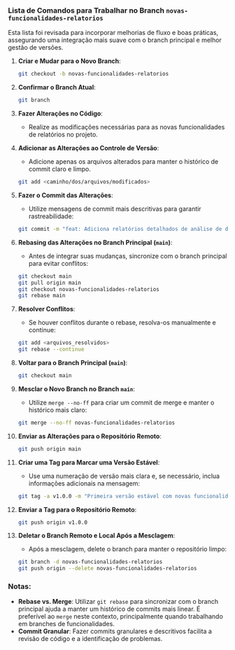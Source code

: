 ### Lista de Comandos para Trabalhar no Branch `novas-funcionalidades-relatorios`

Esta lista foi revisada para incorporar melhorias de fluxo e boas práticas, assegurando uma integração mais suave com o branch principal e melhor gestão de versões.

1. **Criar e Mudar para o Novo Branch**:
   ```sh
   git checkout -b novas-funcionalidades-relatorios
   ```
   
2. **Confirmar o Branch Atual**:
   ```sh
   git branch
   ```

3. **Fazer Alterações no Código**:
   - Realize as modificações necessárias para as novas funcionalidades de relatórios no projeto.

4. **Adicionar as Alterações ao Controle de Versão**:
   - Adicione apenas os arquivos alterados para manter o histórico de commit claro e limpo.
   ```sh
   git add <caminho/dos/arquivos/modificados>
   ```

5. **Fazer o Commit das Alterações**:
   - Utilize mensagens de commit mais descritivas para garantir rastreabilidade:
   ```sh
   git commit -m "feat: Adiciona relatórios detalhados de análise de dados"
   ```

6. **Rebasing das Alterações no Branch Principal (`main`)**:
   - Antes de integrar suas mudanças, sincronize com o branch principal para evitar conflitos:
   ```sh
   git checkout main
   git pull origin main
   git checkout novas-funcionalidades-relatorios
   git rebase main
   ```

7. **Resolver Conflitos**:
   - Se houver conflitos durante o rebase, resolva-os manualmente e continue:
   ```sh
   git add <arquivos_resolvidos>
   git rebase --continue
   ```

8. **Voltar para o Branch Principal (`main`)**:
   ```sh
   git checkout main
   ```

9. **Mesclar o Novo Branch no Branch `main`**:
   - Utilize `merge --no-ff` para criar um commit de merge e manter o histórico mais claro:
   ```sh
   git merge --no-ff novas-funcionalidades-relatorios
   ```

10. **Enviar as Alterações para o Repositório Remoto**:
    ```sh
    git push origin main
    ```

11. **Criar uma Tag para Marcar uma Versão Estável**:
    - Use uma numeração de versão mais clara e, se necessário, inclua informações adicionais na mensagem:
    ```sh
    git tag -a v1.0.0 -m "Primeira versão estável com novas funcionalidades de relatórios"
    ```

12. **Enviar a Tag para o Repositório Remoto**:
    ```sh
    git push origin v1.0.0
    ```

13. **Deletar o Branch Remoto e Local Após a Mesclagem**:
    - Após a mesclagem, delete o branch para manter o repositório limpo:
    ```sh
    git branch -d novas-funcionalidades-relatorios
    git push origin --delete novas-funcionalidades-relatorios
    ```

### Notas:
- **Rebase vs. Merge**: Utilizar `git rebase` para sincronizar com o branch principal ajuda a manter um histórico de commits mais linear. É preferível ao `merge` neste contexto, principalmente quando trabalhando em branches de funcionalidades.
- **Commit Granular**: Fazer commits granulares e descritivos facilita a revisão de código e a identificação de problemas.